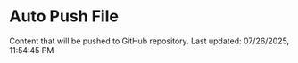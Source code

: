 # Auto Push File

Content that will be pushed to GitHub repository.
Last updated: 07/26/2025, 11:54:45 PM